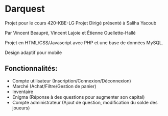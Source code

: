 # Darquest
Projet pour le cours 420-KBE-LG Projet Dirigé présenté à Saliha Yacoub 

Par Vincent Beaupré, Vincent Lajoie et Étienne Ouellette-Hallé

Projet en HTML/CSS/Javascript avec PHP et une base de données MySQL.

Design adaptif pour mobile
## Fonctionnalités:
- Compte utilisateur (Inscription/Connexion/Déconnexion)
- Marché (Achat/Filtre/Gestion de panier)
- Inventaire
- Enigma (Réponse à des questions pour augmenter son capital)
- Compte administrateur (Ajout de question, modification du solde des joueurs)
